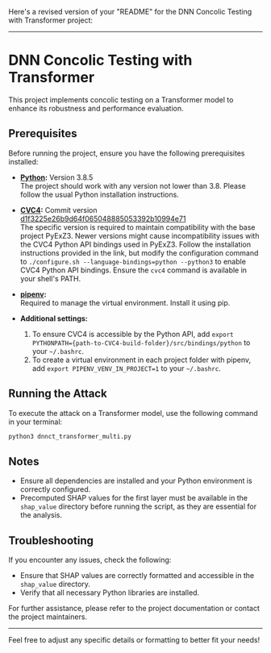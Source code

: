 Here's a revised version of your "README" for the DNN Concolic Testing with Transformer project:

---

# DNN Concolic Testing with Transformer

This project implements concolic testing on a Transformer model to enhance its robustness and performance evaluation.

## Prerequisites

Before running the project, ensure you have the following prerequisites installed:

- **[Python](https://www.python.org/downloads/):** Version 3.8.5  
  The project should work with any version not lower than 3.8. Please follow the usual Python installation instructions.

- **[CVC4](https://github.com/CVC4/CVC4):** Commit version [d1f3225e26b9d64f065048885053392b10994e71](https://github.com/cvc5/cvc5/blob/d1f3225e26b9d64f065048885053392b10994e71/INSTALL.md)  
  The specific version is required to maintain compatibility with the base project PyExZ3. Newer versions might cause incompatibility issues with the CVC4 Python API bindings used in PyExZ3. Follow the installation instructions provided in the link, but modify the configuration command to `./configure.sh --language-bindings=python --python3` to enable CVC4 Python API bindings. Ensure the `cvc4` command is available in your shell's PATH.

- **[pipenv](https://pypi.org/project/pipenv/):**  
  Required to manage the virtual environment. Install it using pip.

- **Additional settings:**  
  1. To ensure CVC4 is accessible by the Python API, add `export PYTHONPATH={path-to-CVC4-build-folder}/src/bindings/python` to your `~/.bashrc`.
  2. To create a virtual environment in each project folder with pipenv, add `export PIPENV_VENV_IN_PROJECT=1` to your `~/.bashrc`.

## Running the Attack

To execute the attack on a Transformer model, use the following command in your terminal:

```bash
python3 dnnct_transformer_multi.py
```

## Notes

- Ensure all dependencies are installed and your Python environment is correctly configured.
- Precomputed SHAP values for the first layer must be available in the `shap_value` directory before running the script, as they are essential for the analysis.

## Troubleshooting

If you encounter any issues, check the following:

- Ensure that SHAP values are correctly formatted and accessible in the `shap_value` directory.
- Verify that all necessary Python libraries are installed.

For further assistance, please refer to the project documentation or contact the project maintainers.

---

Feel free to adjust any specific details or formatting to better fit your needs!
